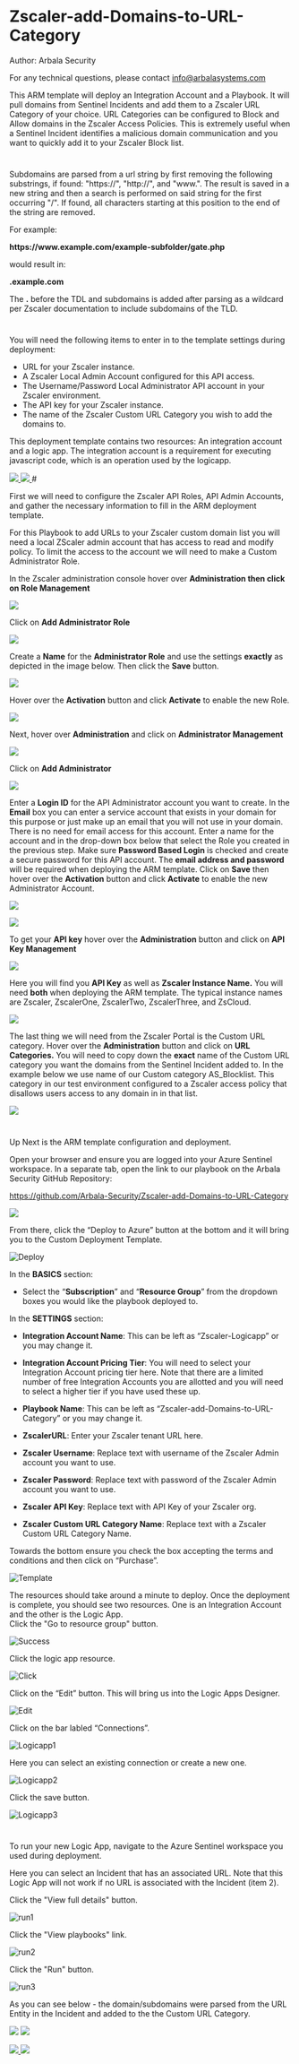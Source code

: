 # Zscaler-add-Domains-to-URL-Category

Author: Arbala Security

For any technical questions, please contact info@arbalasystems.com   

This ARM template will deploy an Integration Account and a Playbook. It will pull domains from Sentinel Incidents and add them to a Zscaler URL Category of your choice. URL Categories can be configured to Block and Allow domains in the Zscaler Access Policies. This is extremely useful when a Sentinel Incident identifies a malicious domain communication and you want to quickly add it to your Zscaler Block list. 

#

Subdomains are parsed from a url string by first removing the following substrings, if found: "https://", "http://", and "ww<span></span>w.". 
The result is saved in a new string and then a search is performed on said string for the first occurring "/". 
If found, all characters starting at this position to the end of the string are removed.

For example:

**ht<span></span>tps://w<span></span>ww.example.<span></span>com/example-subfolder/gate.php**

would result in:  

**.example.com**

The **.** before the TDL and subdomains is added after parsing as a wildcard per Zscaler documentation to include subdomains of the TLD.  
                                                
                                                 
#

You will need the following items to enter in to the template settings during deployment: 

* URL for your Zscaler instance.
* A Zscaler Local Admin Account configured for this API access.
* The Username/Password Local Administrator API account in your Zscaler environment.
* The API key for your Zscaler instance.
* The name of the Zscaler Custom URL Category you wish to add the domains to.

This deployment template contains two resources: An integration account and a logic app. The integration account is a requirement for executing javascript code, which is an operation used by the logicapp.

<a href="https://portal.azure.com/#create/Microsoft.Template/uri/https%3A%2F%2Fraw.githubusercontent.com%2FArbala-Security%2FZscaler-add-Domains-to-URL-Category%2Fmaster%2Fazuredeploy.json" target="_blank">
    <img src="https://aka.ms/deploytoazurebutton""/>
</a>
<a href="https://portal.azure.com/#create/Microsoft.Template/uri/https%3A%2F%2Fraw.githubusercontent.com%2FArbala-Security%2FZscaler-add-Domains-to-URL-Category%2Fmaster%2Fazuredeploy.json" target="_blank">
<img src="https://raw.githubusercontent.com/Azure/azure-quickstart-templates/master/1-CONTRIBUTION-GUIDE/images/deploytoazuregov.png"/>
</a>
 #

First we will need to configure the Zscaler API Roles, API Admin Accounts, and gather the necessary information to fill in the ARM deployment template.  

For this Playbook to add URLs to your Zscaler custom domain list you will need a local ZScaler admin account that has access to read and modify policy. To limit the access to the account we will need to make a Custom Administrator Role. 

In the Zscaler administration console hover over **Administration then click on Role Management**

![](Images/zgit1.png)

Click on **Add Administrator Role**

![](Images/zgit1a.png)

Create a **Name** for the **Administrator Role** and use the settings **exactly** as depicted in the image below. Then click the **Save** button.

![](Images/zgit2.png)

Hover over the **Activation** button and click **Activate** to enable the new Role.

![](Images/Activate.png)

Next, hover over **Administration** and click on **Administrator Management**

![](Images/zgit4.png)

Click on **Add Administrator**

![](Images/zgit5.png)

Enter a **Login ID** for the API Administrator account you want to create. 
In the **Email** box you can enter a service account that exists in your domain for this purpose or just make up an email that you will not use in your domain. There is no need for email access for this account.
Enter a name for the account and in the drop-down box below that select the Role you created in the previous step.
Make sure **Password Based Login** is checked and create a secure password for this API account.
The **email address and password** will be required when deploying the ARM template.
Click on **Save** then hover over the **Activation** button and click **Activate** to enable the new Administrator Account.

![](Images/zgit6.png)

![](Images/Activate.png)

To get your **API key** hover over the **Administration** button and click on **API Key Management**

![](Images/zgit7.png)

Here you will find you **API Key** as well as **Zscaler Instance Name.** You will need **both** when deploying the ARM template.  The typical instance names are Zscaler, ZscalerOne, ZscalerTwo, ZscalerThree, and ZsCloud.

![](Images/zgit8.png)

The last thing we will need from the Zscaler Portal is the Custom URL category. Hover over the **Administration** button and click on **URL Categories.** You will need to copy down the **exact** name of the Custom URL category you want the domains from the Sentinel Incident added to. In the example below we use name of our Custom category AS_Blocklist. This category in our test environment configured to a Zscaler access policy that disallows users access to any domain in in that list.

![](Images/URLcat.png)


 # 
Up Next is the ARM template configuration and deployment. 
 
Open your browser and ensure you are logged into your Azure Sentinel workspace. In a separate tab, open the link to our playbook on the Arbala Security GitHub Repository:

https://github.com/Arbala-Security/Zscaler-add-Domains-to-URL-Category

<a href="https://portal.azure.com/#create/Microsoft.Template/uri/https%3A%2F%2Fraw.githubusercontent.com%2FArbala-Security%2FZscaler-add-Domains-to-URL-Category%2Fmaster%2Fazuredeploy.json" target="_blank">
    <img src="https://aka.ms/deploytoazurebutton""/>
</a>

From there, click the “Deploy to Azure” button at the bottom and it will bring you to the Custom Deployment Template.

![Deploy](Images/deploy.png)

In the **BASICS** section:  

* Select the “**Subscription**” and “**Resource Group**” from the dropdown boxes you would like the playbook deployed to.  

In the **SETTINGS** section:   

* **Integration Account Name**: This can be left as “Zscaler-Logicapp” or you may change it.  

* **Integration Account Pricing Tier**: You will need to select your Integration Account pricing tier here. Note that there are a limited number of free Integration Accounts you are allotted and you will need to select a higher tier if you have used these up.  

* **Playbook Name**: This can be left as “Zscaler-add-Domains-to-URL-Category” or you may change it.  

* **ZscalerURL**: Enter your Zscaler tenant URL here.

* **Zscaler Username**:  Replace text with username of the Zscaler Admin account you want to use. 

* **Zscaler Password**: Replace text with password of the Zscaler Admin account you want to use. 

* **Zscaler API Key**: Replace text with API Key of your Zscaler org. 

* **Zscaler Custom URL Category Name**: Replace text with a Zscaler Custom URL Category Name. 

Towards the bottom ensure you check the box accepting the terms and conditions and then click on “Purchase”. 

![Template](Images/template.png)

The resources should take around a minute to deploy. Once the deployment is complete, you should see two resources. One is an Integration Account and the other is the Logic App.  
Click the "Go to resource group" button.

![Success](Images/success.png)

Click the logic app resource.

![Click](Images/logicappclick.png)

Click on the “Edit” button. This will bring us into the Logic Apps Designer.

![Edit](Images/logicappedit.png)

Click on the bar labled “Connections”.  

![Logicapp1](Images/logicapp1.png)

Here you can select an existing connection or create a new one.

![Logicapp2](Images/logicapp2.png)

Click the save button.

![Logicapp3](Images/logicapp3.png)

#

To run your new Logic App, navigate to the Azure Sentinel workspace you used during deployment.

Here you can select an Incident that has an associated URL. Note that this Logic App will not work if no URL is associated with the Incident (item 2). 

Click the "View full details" button.

![run1](Images/run1.png)

Click the "View playbooks" link.

![run2](Images/run2.png)

Click the "Run" button.

![run3](Images/run3.png)

As you can see below - the domain/subdomains were parsed from the URL Entity in the Incident and added to the the Custom URL Category. 

![](Images/gitinc.png)
![](Images/gitinc1.png)

<a href="https://portal.azure.com/#create/Microsoft.Template/uri/https%3A%2F%2Fraw.githubusercontent.com%2FArbala-Security%2FZscaler-add-Domains-to-URL-Category%2Fmaster%2Fazuredeploy.json" target="_blank">
    <img src="https://aka.ms/deploytoazurebutton""/>
</a>
<a href="https://portal.azure.com/#create/Microsoft.Template/uri/https%3A%2F%2Fraw.githubusercontent.com%2FArbala-Security%2FZscaler-add-Domains-to-URL-Category%2Fmaster%2Fazuredeploy.json" target="_blank">
<img src="https://raw.githubusercontent.com/Azure/azure-quickstart-templates/master/1-CONTRIBUTION-GUIDE/images/deploytoazuregov.png"/>
</a>
